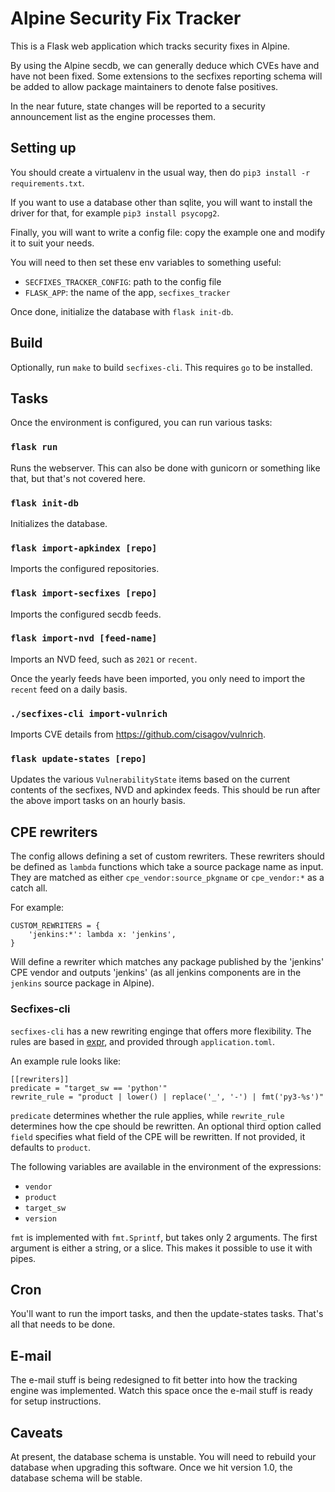# Alpine Security Fix Tracker

This is a Flask web application which tracks security fixes in Alpine.

By using the Alpine secdb, we can generally deduce which CVEs have and have
not been fixed.  Some extensions to the secfixes reporting schema will be added
to allow package maintainers to denote false positives.

In the near future, state changes will be reported to a security announcement
list as the engine processes them.

## Setting up

You should create a virtualenv in the usual way, then do `pip3 install -r requirements.txt`.

If you want to use a database other than sqlite, you will want to install the driver for that,
for example `pip3 install psycopg2`.

Finally, you will want to write a config file: copy the example one and modify it to suit
your needs.

You will need to then set these env variables to something useful:

* `SECFIXES_TRACKER_CONFIG`: path to the config file
* `FLASK_APP`: the name of the app, `secfixes_tracker`

Once done, initialize the database with `flask init-db`.

## Build

Optionally, run `make` to build `secfixes-cli`. This requires `go` to be installed.

## Tasks

Once the environment is configured, you can run various tasks:

### `flask run`

Runs the webserver.  This can also be done with gunicorn or something like that,
but that's not covered here.

### `flask init-db`

Initializes the database.

### `flask import-apkindex [repo]`

Imports the configured repositories.

### `flask import-secfixes [repo]`

Imports the configured secdb feeds.

### `flask import-nvd [feed-name]`

Imports an NVD feed, such as `2021` or `recent`.

Once the yearly feeds have been imported, you only need to import the `recent` feed
on a daily basis.

### `./secfixes-cli import-vulnrich`

Imports CVE details from https://github.com/cisagov/vulnrich.

### `flask update-states [repo]`

Updates the various `VulnerabilityState` items based on the current contents of
the secfixes, NVD and apkindex feeds.  This should be run after the above import
tasks on an hourly basis.

## CPE rewriters

The config allows defining a set of custom rewriters.  These rewriters should be
defined as `lambda` functions which take a source package name as input.  They are
matched as either `cpe_vendor:source_pkgname` or `cpe_vendor:*` as a catch all.

For example:

```
CUSTOM_REWRITERS = {
    'jenkins:*': lambda x: 'jenkins',
}
```

Will define a rewriter which matches any package published by the 'jenkins' CPE
vendor and outputs 'jenkins' (as all jenkins components are in the `jenkins` source
package in Alpine).

### Secfixes-cli

`secfixes-cli` has a new rewriting enginge that offers more flexibility. The
rules are based in [expr](https://expr-lang.org/docs/getting-started), and
provided through `application.toml`.

An example rule looks like:

```
[[rewriters]]
predicate = "target_sw == 'python'"
rewrite_rule = "product | lower() | replace('_', '-') | fmt('py3-%s')"
```

`predicate` determines whether the rule applies, while `rewrite_rule` determines
how the cpe should be rewritten. An optional third option called `field`
specifies what field of the CPE will be rewritten. If not provided, it defaults
to `product`.

The following variables are available in the environment of the expressions:

- `vendor`
- `product`
- `target_sw`
- `version`

`fmt` is implemented with `fmt.Sprintf`, but takes only 2 arguments. The first
argument is either a string, or a slice. This makes it possible to use it with
pipes.

## Cron

You'll want to run the import tasks, and then the update-states tasks.  That's all
that needs to be done.

## E-mail

The e-mail stuff is being redesigned to fit better into how the tracking engine was
implemented.  Watch this space once the e-mail stuff is ready for setup instructions.

## Caveats

At present, the database schema is unstable.  You will need to rebuild your database
when upgrading this software.  Once we hit version 1.0, the database schema will
be stable.
